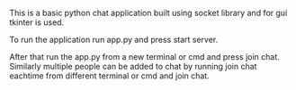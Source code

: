 This is a basic python chat application built using socket library 
and for gui tkinter is used.

To run the application run app.py and press start server.

After that run the app.py from a new terminal or cmd and press join chat.
Similarly multiple people can be added to chat by running join chat eachtime from different terminal
or cmd and join chat.